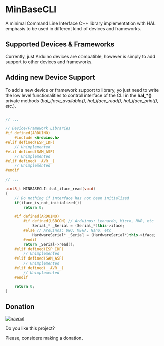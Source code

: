 # MinBaseCLI

A minimal Command Line Interface C++ library implementation with HAL emphasis to be used in different kind of devices and frameworks.

## Supported Devices & Frameworks

Currently, just Arduino devices are compatible, however is simply to add support to other devices and frameworks.

## Adding new Device Support

To add a new device or framework support to library, yo just need to write the low level functionalities to control interface of the CLI in the **hal_*()** private methods (*hal_iface_available(), hal_iface_read(), hal_iface_print(), etc.*).

```cpp

// ...

// Device/Framework Libraries
#if defined(ARDUINO)
    #include <Arduino.h>
#elif defined(ESP_IDF)
    // Unimplemented
#elif defined(SAM_ASF)
    // Unimplemented
#elif defined(__AVR__)
    // Unimplemented
#endif

// ...

uint8_t MINBASECLI::hal_iface_read(void)
{
    // Do nothing if interface has not been initialized
    if(iface_is_not_initialized())
        return 0;

    #if defined(ARDUINO)
        #if defined(USBCON) // Arduinos: Leonardo, Micro, MKR, etc
            Serial_* _Serial = (Serial_*)this->iface;
        #else // Arduinos: UNO, MEGA, Nano, etc
            HardwareSerial* _Serial = (HardwareSerial*)this->iface;
        #endif
        return _Serial->read();
    #elif defined(ESP_IDF)
        // Unimplemented
    #elif defined(SAM_ASF)
        // Unimplemented
    #elif defined(__AVR__)
        // Unimplemented
    #endif

    return 0;
}
```

## Donation

[![paypal](https://www.paypal.com/en_US/i/btn/btn_donateCC_LG.gif)](https://paypal.me/josrios)

Do you like this project?

Please, considere making a donation.
